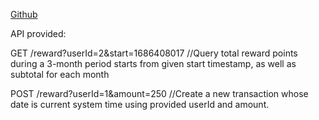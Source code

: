 [Github](https://github.com/Orodur/Charter)

API provided:

GET /reward?userId=2&start=1686408017
//Query total reward points during a 3-month period starts from given start timestamp, as well as subtotal for each month

POST /reward?userId=1&amount=250
//Create a new transaction whose date is current system time using provided userId and amount.